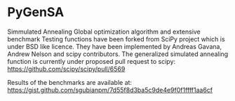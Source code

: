 # PyGenSA

Simmulated Annealing Global optimization algorithm and extensive benchmark
Testing functions have been forked from SciPy project which is under BSD like licence. They have been implemented
by Andreas Gavana, Andrew Nelson and scipy contributors.
The generalized simulated annealing function is currently under proposed pull request to scipy:
https://github.com/scipy/scipy/pull/6569

Results of the benchmarks are available at:
https://gist.github.com/sgubianpm/7d55f8d3ba5c9de4e9f0f1ffff1aa6cf
